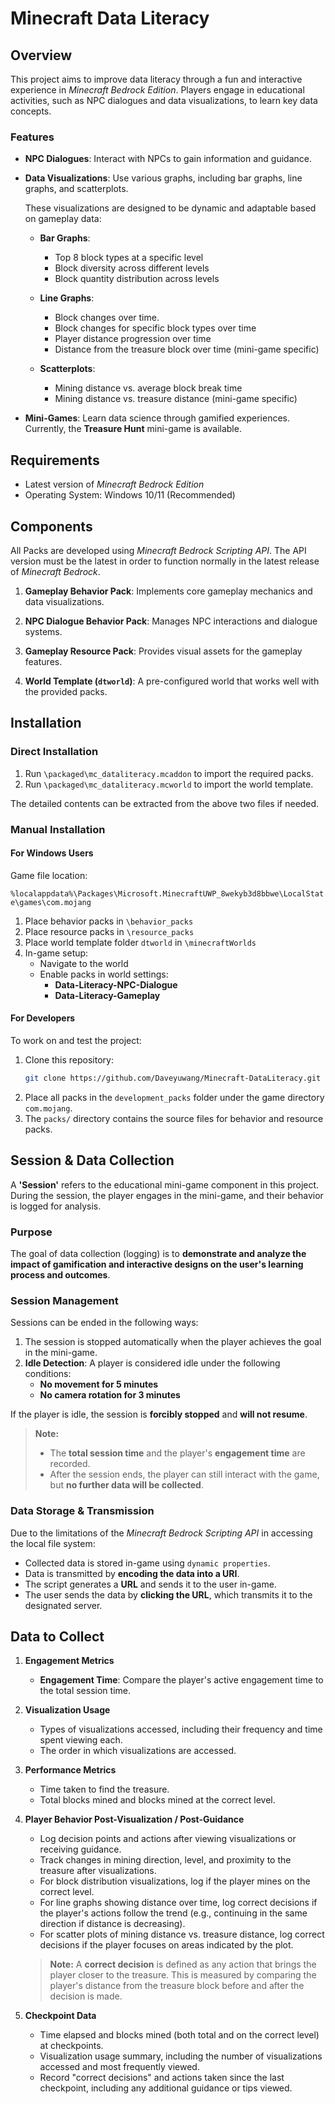 # Minecraft Data Literacy
## Overview

This project aims to improve data literacy through a fun and interactive experience in *Minecraft Bedrock Edition*. Players engage in educational activities, such as NPC dialogues and data visualizations, to learn key data concepts. 

### Features

- **NPC Dialogues**: Interact with NPCs to gain information and guidance.
- **Data Visualizations**: Use various graphs, including bar graphs, line graphs, and scatterplots.

   These visualizations are designed to be dynamic and adaptable based on gameplay data:
  - **Bar Graphs**:
    - Top 8 block types at a specific level
    - Block diversity across different levels
    - Block quantity distribution across levels
  
  - **Line Graphs**:
    - Block changes over time.
    - Block changes for specific block types over time
    - Player distance progression over time
    - Distance from the treasure block over time (mini-game specific)
  
  - **Scatterplots**:
    - Mining distance vs. average block break time
    - Mining distance vs. treasure distance (mini-game specific)
    
- **Mini-Games**: Learn data science through gamified experiences. Currently, the **Treasure Hunt** mini-game is available.

## Requirements

- Latest version of *Minecraft Bedrock Edition*
- Operating System: Windows 10/11 (Recommended)

## **Components**

All Packs are developed using *Minecraft Bedrock Scripting API*. The API version must be the latest in order to function normally in the latest release of *Minecraft Bedrock*.

1. **Gameplay Behavior Pack**: Implements core gameplay mechanics and data visualizations.

2. **NPC Dialogue Behavior Pack**: Manages NPC interactions and dialogue systems.

3. **Gameplay Resource Pack**: Provides visual assets for the gameplay features.

4. **World Template (`dtworld`)**: A pre-configured world that works well with the provided packs.

## Installation

### Direct Installation

1. Run `\packaged\mc_dataliteracy.mcaddon` to import the required packs.
2. Run `\packaged\mc_dataliteracy.mcworld` to import the world template.

The detailed contents can be extracted from the above two files if needed.

### Manual Installation

#### For Windows Users
Game file location:

`%localappdata%\Packages\Microsoft.MinecraftUWP_8wekyb3d8bbwe\LocalState\games\com.mojang`

1. Place behavior packs in `\behavior_packs`
2. Place resource packs in `\resource_packs`
3. Place world template folder `dtworld` in `\minecraftWorlds`
4. In-game setup:
   - Navigate to the world
   - Enable packs in world settings:
     - **Data-Literacy-NPC-Dialogue**
     - **Data-Literacy-Gameplay**

#### For Developers
To work on and test the project:

1. Clone this repository:
    ```bash
    git clone https://github.com/Daveyuwang/Minecraft-DataLiteracy.git
    ```
2. Place all packs in the `development_packs` folder under the game directory `com.mojang`.
3. The `packs/` directory contains the source files for behavior and resource packs.

## **Session & Data Collection**

A **'Session'** refers to the educational mini-game component in this project. During the session, the player engages in the mini-game, and their behavior is logged for analysis.

### **Purpose**

The goal of data collection (logging) is to **demonstrate and analyze the impact of gamification and interactive designs on the user's learning process and outcomes**.

### **Session Management**

Sessions can be ended in the following ways:

1. The session is stopped automatically when the player achieves the goal in the mini-game.
2. **Idle Detection**: A player is considered idle under the following conditions:
   - **No movement for 5 minutes**
   - **No camera rotation for 3 minutes**

If the player is idle, the session is **forcibly stopped** and **will not resume**.

> **Note:**
> - The **total session time** and the player's **engagement time** are recorded.
> - After the session ends, the player can still interact with the game, but **no further data will be collected**.

### **Data Storage & Transmission**

Due to the limitations of the *Minecraft Bedrock Scripting API* in accessing the local file system:

- Collected data is stored in-game using `dynamic properties`.
- Data is transmitted by **encoding the data into a URI**.
- The script generates a **URL** and sends it to the user in-game.
- The user sends the data by **clicking the URL**, which transmits it to the designated server.

## **Data to Collect**

1. **Engagement Metrics**
   - **Engagement Time**: Compare the player's active engagement time to the total session time.

2. **Visualization Usage**
   - Types of visualizations accessed, including their frequency and time spent viewing each.
   - The order in which visualizations are accessed.

3. **Performance Metrics**
   - Time taken to find the treasure.
   - Total blocks mined and blocks mined at the correct level.

4. **Player Behavior Post-Visualization / Post-Guidance**
   - Log decision points and actions after viewing visualizations or receiving guidance.
   - Track changes in mining direction, level, and proximity to the treasure after visualizations.
   - For block distribution visualizations, log if the player mines on the correct level.
   - For line graphs showing distance over time, log correct decisions if the player's actions follow the trend (e.g., continuing in the same direction if distance is decreasing).
   - For scatter plots of mining distance vs. treasure distance, log correct decisions if the player focuses on areas indicated by the plot.
   
   > **Note:**
   > A **correct decision** is defined as any action that brings the player closer to the treasure. This is measured by comparing the player's distance from the treasure block before and after the decision is made.

5. **Checkpoint Data**
   - Time elapsed and blocks mined (both total and on the correct level) at checkpoints.
   - Visualization usage summary, including the number of visualizations accessed and most frequently viewed.
   - Record "correct decisions" and actions taken since the last checkpoint, including any additional guidance or tips viewed.


